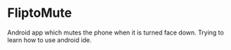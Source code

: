 FliptoMute
==========

Android app which mutes the phone when it is turned face down. Trying to learn how to use android ide.
